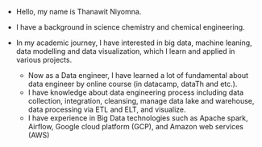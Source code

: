 - Hello, my name is Thanawit Niyomna.
- I have a background in science chemistry and chemical engineering.
- In my academic journey, I have interested in big data, machine leaning, data modelling and data visualization, which I learn and applied in various projects.

  - Now as a Data engineer, I have learned a lot of fundamental about data engineer by online course (in datacamp, dataTh and etc.).
  - I have knowledge about data engineering process including data collection, integration, cleansing, manage data lake and warehouse, data processing via ETL and ELT, and visualize.
  - I have experience in Big Data technologies such as Apache spark, Airflow, Google cloud platform (GCP), and Amazon web services (AWS)
